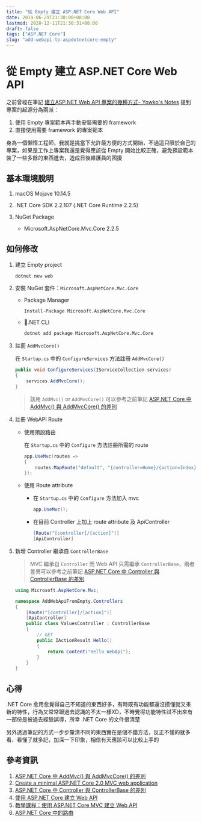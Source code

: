 ```yaml
---
title: "從 Empty 建立 ASP.NET Core Web API"
date: 2019-06-29T21:30:00+08:00
lastmod: 2020-12-11T21:30:31+08:00
draft: false
tags: ["ASP.NET Core"]
slug: "add-webapi-to-aspdotnetcore-empty"
---
```


# 從 Empty 建立 ASP.NET Core Web API

之前曾經在筆記 [建立ASP.NET Web API 專案的幾種方式- Yowko's Notes](/create-aspnet-web-api/) 提到專案的起源分為兩派：

1. 使用 Empty 專案範本再手動安裝需要的 framework
2. 直接使用需要 framework 的專案範本

身為一個懶惰工程師，我就是挑當下允許最方便的方式開始，不過這只限於自己的專案，如果是工作上專案我還是覺得應該從 Empty 開始比較正確，避免預設範本裝了一些多餘的東西進去，造成日後維護員的困擾

## 基本環境脫明

1. macOS Mojave 10.14.5
2. .NET Core SDK 2.2.107 (.NET Core Runtime 2.2.5)
3. NuGet Package

    - Microsoft.AspNetCore.Mvc.Core 2.2.5

## 如何修改

1. 建立 Empty project

    ```bash
    dotnet new web
    ```

2. 安裝 NuGet 套件：`Microsoft.AspNetCore.Mvc.Core`

    - Package Manager

        ```
        Install-Package Microsoft.AspNetCore.Mvc.Core
        ```

    - .NET CLI

        ```bash
        dotnet add package Microsoft.AspNetCore.Mvc.Core
        ```

3. 註冊 `AddMvcCore()`

    在 `Startup.cs` 中的 `ConfigureServices` 方法註冊 `AddMvcCore()`

    ```cs
    public void ConfigureServices(IServiceCollection services)
    {
        services.AddMvcCore();
    }
    ```

    > 該用 `AddMvc()` or `AddMvcCore()` 可以參考之前筆記 [ASP.NET Core 中 AddMvc() 與 AddMvcCore() 的差別](/aspdotnet-core-addmvc-addmvccore)

4. 註冊 WebAPI Route

    - 使用預設路由

        在 `Startup.cs` 中的 `Configure` 方法註冊所需的 route

        ```cs
        app.UseMvc(routes =>
        {
            routes.MapRoute("default", "{controller=Home}/{action=Index}/{id?}");
        });
        ```

    - 使用 Route attribute

        - 在 `Startup.cs` 中的 `Configure` 方法加入 mvc

            ```cs
            app.UseMvc();
            ```

        - 在目前 Controller 上加上 route attribute 及 ApiController

            ```cs
            [Route("[controller]/[action]")]
            [ApiController]
            ```

5. 新增 Controller 繼承自 `ControllerBase`

    > MVC 繼承自 `Controller` 而 Web API 只需繼承 `ControllerBase`，兩者差異可以參考之前筆記 [ASP.NET Core 中 Controller 與 ControllerBase 的差別](/aspdotnet-core-controller-controllerbase/)

    ```cs
    using Microsoft.AspNetCore.Mvc;

    namespace AddWebApiFromEmpty.Controllers
    {
        [Route("[controller]/[action]")]
        [ApiController]
        public class ValuesController : ControllerBase
        {
            // GET
            public IActionResult Hello()
            {
                return Content("Hello WebApi");
            }
        }
    }
    ```

## 心得

.NET Core 愈用愈覺得自己不知道的東西好多，有時既有功能都還沒摸懂就又來新的特性，行為又常常跟過去認識的不太一樣XD，不時覺得功能特性試不出來有一部份是被過去經驗誤導，所幸 .NET Core 的文件很清楚

另外透過筆記的方式一步步釐清不同的東西實在是個不錯方法，反正不懂的就多看、看懂了就多記，加深一下印象，相信有天應該可以比較上手的

## 參考資訊

1. [ASP.NET Core 中 AddMvc() 與 AddMvcCore() 的差別](/aspdotnet-core-addmvc-addmvccore)
2. [Create a minimal ASP.NET Core 2.0 MVC web application](https://www.iambacon.co.uk/blog/create-a-minimal-asp-net-core-2-0-mvc-web-application)
3. [ASP.NET Core 中 Controller 與 ControllerBase 的差別](/aspdotnet-core-controller-controllerbase/)
4. [使用 ASP.NET Core 建立 Web API](https://docs.microsoft.com/zh-tw/aspnet/core/web-api/index?WT.mc_id=DOP-MVP-5002594)
5. [教學課程：使用 ASP.NET Core MVC 建立 Web API](https://docs.microsoft.com/zh-tw/aspnet/core/tutorials/first-web-api?WT.mc_id=DOP-MVP-5002594&tabs=visual-studio#add-a-controller)
6. [ASP.NET Core 中的路由](https://docs.microsoft.com/zh-tw/aspnet/core/fundamentals/routing?WT.mc_id=DOP-MVP-5002594)
